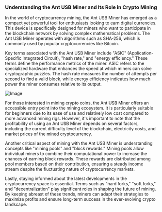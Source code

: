 ### Understanding the Ant USB Miner and Its Role in Crypto Mining

In the world of cryptocurrency mining, the Ant USB Miner has emerged as a compact yet powerful tool for enthusiasts looking to earn digital currencies. This device is specifically designed for miners who want to participate in the blockchain network by solving complex mathematical problems. The Ant USB Miner operates with algorithms such as SHA-256, which is commonly used by popular cryptocurrencies like Bitcoin.

Key terms associated with the Ant USB Miner include "ASIC" (Application-Specific Integrated Circuit), "hash rate," and "energy efficiency." These terms define the performance metrics of the miner. ASIC refers to the specialized hardware that enhances the speed at which miners can solve cryptographic puzzles. The hash rate measures the number of attempts per second to find a valid block, while energy efficiency indicates how much power the miner consumes relative to its output.

![Image](https://github.com/user-attachments/assets/b8266eee-691e-4ee1-99ef-bfa10d234fd4)

For those interested in mining crypto coins, the Ant USB Miner offers an accessible entry point into the mining ecosystem. It is particularly suitable for beginners due to its ease of use and relatively low cost compared to more advanced mining rigs. However, it's important to note that the profitability of using an Ant USB Miner depends on several factors, including the current difficulty level of the blockchain, electricity costs, and market prices of the mined cryptocurrency.

Another critical aspect of mining with the Ant USB Miner is understanding concepts like "mining pools" and "block rewards." Mining pools allow individual miners to combine their computational power to increase the chances of earning block rewards. These rewards are distributed among pool members based on their contribution, ensuring a steady income stream despite the fluctuating nature of cryptocurrency markets.

Lastly, staying informed about the latest developments in the cryptocurrency space is essential. Terms such as "hard forks," "soft forks," and "decentralization" play significant roles in shaping the future of mining. By keeping abreast of these trends, miners can adapt their strategies to maximize profits and ensure long-term success in the ever-evolving crypto landscape.